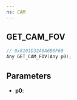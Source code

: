 ```yaml
---
ns: CAM
---
```

## GET_CAM_FOV

```c
// 0x8101D32A0A6B0F60
Any GET_CAM_FOV(Any p0);
```

## Parameters
* **p0**:
